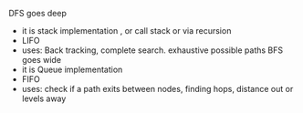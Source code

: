 DFS goes deep
* it is stack implementation , or call stack or via recursion
* LIFO
* uses: Back tracking, complete search. exhaustive possible paths
BFS goes wide
 * it is Queue implementation
 * FIFO
 * uses: check if a path exits between nodes, finding hops, distance out or levels away 